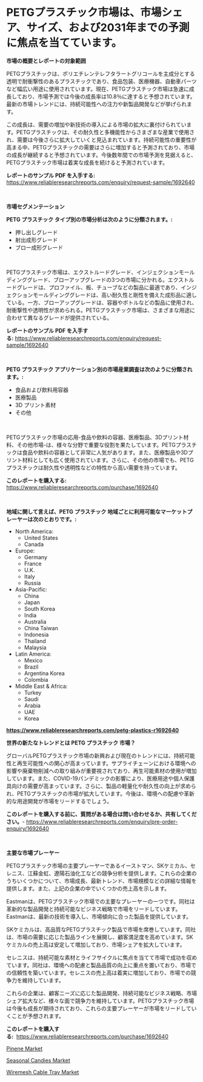<p><h1>PETGプラスチック市場は、市場シェア、サイズ、および2031年までの予測に焦点を当てています。</h1></p><p><strong>市場の概要とレポートの対象範囲</strong></p>
<p><p>PETGプラスチックは、ポリエチレンテレフタラートグリコールを主成分とする透明で耐衝撃性のあるプラスチックであり、食品包装、医療機器、自動車パーツなど幅広い用途に使用されています。現在、PETGプラスチック市場は急速に成長しており、市場予測では今後の成長率は10.8％に達すると予想されています。最新の市場トレンドには、持続可能性への注力や新製品開発などが挙げられます。</p><p>この成長は、需要の増加や新技術の導入による市場の拡大に裏付けられています。PETGプラスチックは、その耐久性と多機能性からさまざまな産業で使用され、需要は今後さらに拡大していくと見込まれています。持続可能性の重要性が高まる中、PETGプラスチックの需要はさらに増加すると予測されており、市場の成長が継続すると予想されています。今後数年間での市場予測を見据えると、PETGプラスチック市場は着実な成長を続けると予測されています。</p></p>
<p><strong>レポートのサンプル PDF を入手する:</strong> <a href="https://www.reliableresearchreports.com/enquiry/request-sample/1692640">https://www.reliableresearchreports.com/enquiry/request-sample/1692640</a></p>
<p>&nbsp;</p>
<p><strong>市場セグメンテーション</strong></p>
<p><strong>PETG プラスチック タイプ別の市場分析は次のように分類されます。:</strong></p>
<p><ul><li>押し出しグレード</li><li>射出成形グレード</li><li>ブロー成形グレード</li></ul></p>
<p>&nbsp;</p>
<p><p>PETGプラスチック市場は、エクストルードグレード、インジェクションモールディンググレード、ブローアップグレードの3つの市場に分かれる。エクストルードグレードは、プロファイル、板、チューブなどの製品に最適であり、インジェクションモールディンググレードは、高い耐久性と剛性を備えた成形品に適している。一方、ブローアップグレードは、容器やボトルなどの製品に使用され、耐衝撃性や透明性が求められる。PETGプラスチック市場は、さまざまな用途に合わせて異なるグレードが提供されている。</p></p>
<p><strong>レポートのサンプル PDF を入手する:</strong>&nbsp;<a href="https://www.reliableresearchreports.com/enquiry/request-sample/1692640">https://www.reliableresearchreports.com/enquiry/request-sample/1692640</a></p>
<p>&nbsp;</p>
<p><strong> PETG プラスチック アプリケーション別の市場産業調査は次のように分類されます。:</strong></p>
<p><ul><li>食品および飲料用容器</li><li>医療製品</li><li>3D プリント素材</li><li>その他</li></ul></p>
<p>&nbsp;</p>
<p><p>PETGプラスチック市場の応用-食品や飲料の容器、医療製品、3Dプリント材料、その他市場-は、様々な分野で重要な役割を果たしています。PETGプラスチックは食品や飲料の容器として非常に人気があります。また、医療製品や3Dプリント材料としても広く使用されています。さらに、その他の市場でも、PETGプラスチックは耐久性や透明性などの特性から高い需要を持っています。</p></p>
<p><strong>このレポートを購入する:</strong>&nbsp; <a href="https://www.reliableresearchreports.com/purchase/1692640">https://www.reliableresearchreports.com/purchase/1692640</a></p>
<p>&nbsp;</p>
<p><strong>地域に関して言えば、PETG プラスチック 地域ごとに利用可能なマーケットプレーヤーは次のとおりです。:</strong></p>
<p><ul>
    <li>
        North America:
        <ul>
            <li>United States</li>
            <li>Canada</li>
        </ul>
    </li>
    <li>
        Europe:
        <ul>
            <li>Germany</li>
            <li>France</li>
            <li>U.K.</li>
            <li>Italy</li>
            <li>Russia</li>
        </ul>
    </li>
    <li>
        Asia-Pacific:
        <ul>
            <li>China</li>
            <li>Japan</li>
            <li>South Korea</li>
            <li>India</li>
            <li>Australia</li>
            <li>China Taiwan</li>
            <li>Indonesia</li>
            <li>Thailand</li>
            <li>Malaysia</li>
        </ul>
    </li>
    <li>
        Latin America:
        <ul>
            <li>Mexico</li>
            <li>Brazil</li>
            <li>Argentina Korea</li>
            <li>Colombia</li>
        </ul>
    </li>
    <li>
        Middle East & Africa:
        <ul>
            <li>Turkey</li>
            <li>Saudi</li>
            <li>Arabia</li>
            <li>UAE</li>
            <li>Korea</li>
        </ul>
    </li>
    </ul></p>
<p><strong><a href="https://www.reliableresearchreports.com/petg-plastics-r1692640">https://www.reliableresearchreports.com/petg-plastics-r1692640</a></strong>&nbsp;</p>
<p><strong>世界の新たなトレンドとは PETG プラスチック 市場？</strong></p>
<p><p>グローバルPETGプラスチック市場の新興および現在のトレンドには、持続可能性と再生可能性への関心が高まっています。サプライチェーンにおける環境への影響や廃棄物削減への取り組みが重要視されており、再生可能素材の使用が増加しています。また、COVID-19パンデミックの影響により、医療用途や個人保護具向けの需要が高まっています。さらに、製品の軽量化や耐久性の向上が求められ、PETGプラスチックの市場が拡大しています。今後は、環境への配慮や革新的な用途開発が市場をリードするでしょう。</p></p>
<p><strong>このレポートを購入する前に、質問がある場合は問い合わせるか、共有してください。</strong>- <a href="https://www.reliableresearchreports.com/enquiry/pre-order-enquiry/1692640">https://www.reliableresearchreports.com/enquiry/pre-order-enquiry/1692640</a></p>
<p>&nbsp;</p>
<p><strong>主要な市場プレーヤー</strong></p>
<p><p>PETGプラスチック市場の主要プレーヤーであるイーストマン、SKケミカル、セレニス、江蘇金虹、遼陽石油化工などの競争分析を提供します。これらの企業のうちいくつかについて、市場成長、最新トレンド、市場規模などの詳細な情報を提供します。また、上記の企業の中でいくつかの売上高を示します。</p><p>Eastmanは、PETGプラスチック市場での主要なプレーヤーの一つです。同社は革新的な製品開発と持続可能なビジネス戦略で市場をリードしています。Eastmanは、最新の技術を導入し、市場傾向に合った製品を提供しています。</p><p>SKケミカルは、高品質なPETGプラスチック製品で市場を席巻しています。同社は、市場の需要に応じた製品ラインを展開し、顧客満足度を高めています。SKケミカルの売上高は安定して増加しており、市場シェアを拡大しています。</p><p>セレニスは、持続可能な素材とライフサイクルに焦点を当てて市場で成功を収めています。同社は、環境への配慮と製品品質の向上に重点を置いており、市場での信頼性を築いています。セレニスの売上高は着実に増加しており、市場での競争力を維持しています。</p><p>これらの企業は、顧客ニーズに応じた製品開発、持続可能なビジネス戦略、市場シェア拡大など、様々な面で競争力を維持しています。PETGプラスチック市場は今後も成長が期待されており、これらの主要プレーヤーが市場をリードしていくことが予想されます。</p></p>
<p><strong>このレポートを購入する:</strong>&nbsp;&nbsp;<a href="https://www.reliableresearchreports.com/purchase/1692640">https://www.reliableresearchreports.com/purchase/1692640</a></p>
<p><p><a href="https://www.linkedin.com/pulse/global-pinene-market-types-applications-major-players-regional-cg4lf?trackingId=YO%2FXVd6Id2bHidNzfjK5jw%3D%3D">Pinene Market</a></p><p><a href="https://github.com/abdelrhmankishk22/Market-Research-Report-List-3/blob/main/seasonal-candies-market.md">Seasonal Candies Market</a></p><p><a href="https://www.linkedin.com/pulse/wiremesh-cable-tray-market-size-share-amp-trends-analysis-report-4ueof?trackingId=7V69cTLaukVtHnYxDmZDjg%3D%3D">Wiremesh Cable Tray Market</a></p></p>